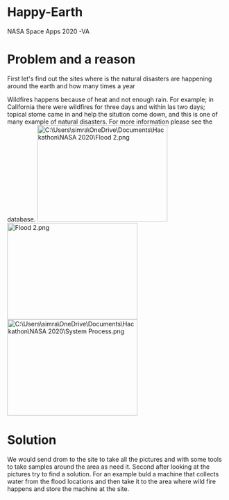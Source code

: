 # Happy-Earth
NASA Space Apps 2020 -VA
<body>
 <h1> Problem and a reason</h1>
<p> First let's find out the sites where is the natural disasters are happening around the earth and how many times a year</p>
 Wildfires happens because of heat and not enough rain. For example; in California there were wildfires for three days and within las two days; topical stome came in and help the sitution come down, and this is one of many example of natural disasters. For more information please see the database. <!California's Nightmare Fire Season Continues. (n.d.). Retrieved October 03, 2020, from https://earthobservatory.nasa.gov/images/147363/californias-nightmare-fire-season-continues-->
</body>
<picture>
<img scr= "Flood 2.png" alt= "C:\Users\simra\OneDrive\Documents\Hackathon\NASA 2020\Flood 2.png" width ="300" height ="222">
<img scr= "C:\Users\simra\OneDrive\Documents\Hackathon\NASA 2020\Machine useage.png" alt= "Flood 2.png" width ="300" height ="222">
<img scr= "C:\Users\simra\OneDrive\Documents\Hackathon\NASA 2020\System Process.png" alt= "C:\Users\simra\OneDrive\Documents\Hackathon\NASA 2020\System Process.png" width ="300" height ="222">

 
</picture>
<body>
<h1> Solution</h1>
<p> We would send drom to the site to take all the pictures and with some tools to take samples around the area as need it.
Second after looking at the pictures try to find a solution. 
For an example buld a machine that collects water from the flood locations and then take it to the area where wild fire happens and store the machine at the site.</p>
<picture>
 
</picture>
</body>
